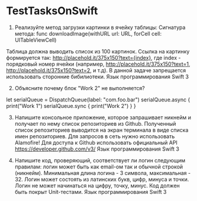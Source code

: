 # TestTasksOnSwift
1. Реализуйте метод загрузки картинки в ячейку таблицы: 
Сигнатура метода: func downloadImage(withURL url: URL, forCell cell: UITableViewCell) 

Таблица должна выводить список из 100 картинок. Ссылка на картинку формируется так: http://placehold.it/375x150?text={index}, где index - порядковый номер ячейки (например, http://placehold.it/375x150?text=1, http://placehold.it/375x150?text=2, и т.д). 
В данной задаче запрещается использовать сторонние бибилиотеки. 
Язык программирования Swift 3 


2. Объясните почему блок "Work 2" не выполняется? 

let serialQueue = DispatchQueue(label: "com.foo.bar") 
serialQueue.async { 
print("Work 1") 
serialQueue.sync { 
print("Work 2") 
} 
} 


3. Напишите консольное приложение, которое запрашивает никнейм и получает по нему список репозиториев из Github. 
Полученный список репозиториев выводится на экран терминала в виде списка имен репозиториев. 
Для запросов в сеть нужно использовать Alamofire! 
Для доступа к Github использовать официальный API https://developer.github.com/v3/ 
Язык программирования Swift 3 


4. Напишите код, проверяющий, соответствует ли логин следующим правилам: логин может быть как email-ом так и обычной строкой (никнейм). Минимальная длина логина - 3 символа, максимальная - 32. Логин может состоять из латинских букв, цифр, минуса и точки. Логин не может начинаться на цифру, точку, минус. Код должен быть покрыт Unit-тестами. 
Язык программирования Swift 3 

